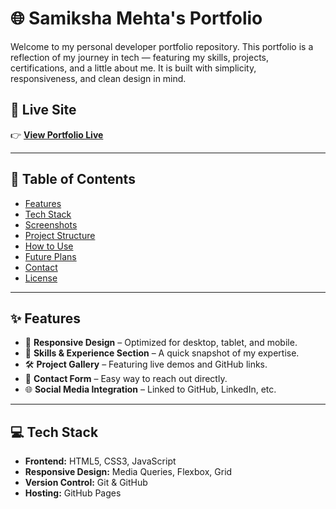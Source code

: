 # 🌐 Samiksha Mehta's Portfolio

Welcome to my personal developer portfolio repository. This portfolio is a reflection of my journey in tech — featuring my skills, projects, certifications, and a little about me. It is built with simplicity, responsiveness, and clean design in mind.

## 🔗 Live Site

👉 **[View Portfolio Live](https://samiksha-data-impact-site.lovable.app/resume)**

---

## 📌 Table of Contents

- [Features](#-features)
- [Tech Stack](#-tech-stack)
- [Screenshots](#-screenshots)
- [Project Structure](#-project-structure)
- [How to Use](#-how-to-use)
- [Future Plans](#-future-plans)
- [Contact](#-contact)
- [License](#-license)

---

## ✨ Features

- 📱 **Responsive Design** – Optimized for desktop, tablet, and mobile.
- 🧠 **Skills & Experience Section** – A quick snapshot of my expertise.
- 🛠️ **Project Gallery** – Featuring live demos and GitHub links.
- 💬 **Contact Form** – Easy way to reach out directly.
- 🌐 **Social Media Integration** – Linked to GitHub, LinkedIn, etc.

---

## 💻 Tech Stack

- **Frontend:** HTML5, CSS3, JavaScript
- **Responsive Design:** Media Queries, Flexbox, Grid
- **Version Control:** Git & GitHub
- **Hosting:** GitHub Pages


